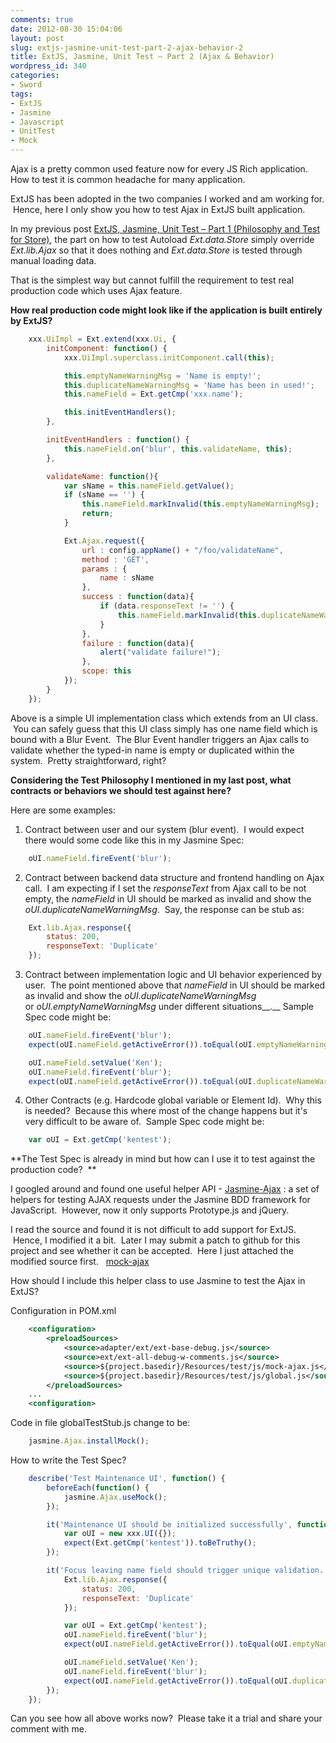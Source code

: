 ```yaml
---
comments: true
date: 2012-08-30 15:04:06
layout: post
slug: extjs-jasmine-unit-test-part-2-ajax-behavior-2
title: ExtJS, Jasmine, Unit Test – Part 2 (Ajax & Behavior)
wordpress_id: 340
categories:
- Sword
tags:
- ExtJS
- Jasmine
- Javascript
- UnitTest
- Mock
---
```


Ajax is a pretty common used feature now for every JS Rich application. How to test it is common headache for many application.

ExtJS has been adopted in the two companies I worked and am working for.  Hence, here I only show you how to test Ajax in ExtJS built application.

In my previous post [ExtJS, Jasmine, Unit Test – Part 1 (Philosophy and Test for Store)](http://www.thinkingincrowd.me/blog/2012/08/13/extjs-jasmine-unit-test-part-1-philosophy-and-test-for-store/), the part on how to test Autoload _Ext.data.Store_ simply override _Ext.lib.Ajax_ so that it does nothing and _Ext.data.Store_ is tested through manual loading data.

That is the simplest way but cannot fulfill the requirement to test real production code which uses Ajax feature.

**How real production code might look like if the application is built entirely by ExtJS?**

```javascript
    xxx.UiImpl = Ext.extend(xxx.Ui, {
        initComponent: function() {
            xxx.UiImpl.superclass.initComponent.call(this);

            this.emptyNameWarningMsg = 'Name is empty!';
            this.duplicateNameWarningMsg = 'Name has been in used!';
            this.nameField = Ext.getCmp('xxx.name');

            this.initEventHandlers();
        },

        initEventHandlers : function() {
            this.nameField.on('blur', this.validateName, this);
        },

        validateName: function(){
            var sName = this.nameField.getValue();
            if (sName == '') {
                this.nameField.markInvalid(this.emptyNameWarningMsg);
                return;
            }

            Ext.Ajax.request({
                url : config.appName() + "/foo/validateName",
                method : 'GET',
                params : {
                    name : sName
                },
                success : function(data){
                    if (data.responseText != '') {
                        this.nameField.markInvalid(this.duplicateNameWarningMsg);
                    }
                },
                failure : function(data){
                    alert("validate failure!");
                },
                scope: this
            });
        }
    });
```

Above is a simple UI implementation class which extends from an UI class.  You can safely guess that this UI class simply has one name field which is bound with a Blur Event.  The Blur Event handler triggers an Ajax calls to validate whether the typed-in name is empty or duplicated within the system.  Pretty straightforward, right?

**Considering the Test Philosophy I mentioned in my last post, what contracts or behaviors we should test against here?**

Here are some examples:




  1. Contract between user and our system (blur event).  I would expect there would some code like this in my Jasmine Spec:

```javascript
    oUI.nameField.fireEvent('blur');
```




  2. Contract between backend data structure and frontend handling on Ajax call.  I am expecting if I set the _responseText_ from Ajax call to be not empty, the _nameField_ in UI should be marked as invalid and show the _oUI.duplicateNameWarningMsg_.  Say, the response can be stub as:

```javascript
    Ext.lib.Ajax.response({
        status: 200,
        responseText: 'Duplicate'
    });
```




  3. Contract between implementation logic and UI behavior experienced by user.  The point mentioned above that _nameField_ in UI should be marked as invalid and show the _oUI.duplicateNameWarningMsg_ or _oUI.emptyNameWarningMsg_ under different situations__.__ Sample Spec code might be:

```javascript
    oUI.nameField.fireEvent('blur');
    expect(oUI.nameField.getActiveError()).toEqual(oUI.emptyNameWarningMsg);

    oUI.nameField.setValue('Ken');
    oUI.nameField.fireEvent('blur');
    expect(oUI.nameField.getActiveError()).toEqual(oUI.duplicateNameWarningMsg);
```




  4. Other Contracts (e.g. Hardcode global variable or Element Id).  Why this is needed?  Because this where most of the change happens but it's very difficult to be aware of.  Sample Spec code might be:

```javascript
    var oUI = Ext.getCmp('kentest');
```




**The Test Spec is already in mind but how can I use it to test against the production code?  **

I googled around and found one useful helper API - [Jasmine-Ajax](http://github.com/pivotal/jasmine-ajax) : a set of helpers for testing AJAX requests under the Jasmine BDD framework for JavaScript.  However, now it only supports Prototype.js and jQuery.

I read the source and found it is not difficult to add support for ExtJS.  Hence, I modified it a bit.  Later I may submit a patch to github for this project and see whether it can be accepted.  Here I just attached the modified source first.   [mock-ajax](http://thinkingincrowd.u.qiniudn.com/mock-ajax.js)

How should I include this helper class to use Jasmine to test the Ajax in ExtJS?

Configuration in POM.xml

```xml
    <configuration>
        <preloadSources>
            <source>adapter/ext/ext-base-debug.js</source>
            <source>ext/ext-all-debug-w-comments.js</source>
            <source>${project.basedir}/Resources/test/js/mock-ajax.js</source>
            <source>${project.basedir}/Resources/test/js/global.js</source>
        </preloadSources>
    ...
    <configuration>
```

Code in file globalTestStub.js change to be:

```javascript
    jasmine.Ajax.installMock();
```

How to write the Test Spec?

```javascript
    describe('Test Maintenance UI', function() {
        beforeEach(function() {
            jasmine.Ajax.useMock();
        });

        it('Maintenance UI should be initialized successfully', function() {
            var oUI = new xxx.UI({});
            expect(Ext.getCmp('kentest')).toBeTruthy();
        });

        it('Focus leaving name field should trigger unique validation.', function() {
            Ext.lib.Ajax.response({
                status: 200,
                responseText: 'Duplicate'
            });

            var oUI = Ext.getCmp('kentest');
            oUI.nameField.fireEvent('blur');
            expect(oUI.nameField.getActiveError()).toEqual(oUI.emptyNameWarningMsg);

            oUI.nameField.setValue('Ken');
            oUI.nameField.fireEvent('blur');
            expect(oUI.nameField.getActiveError()).toEqual(oUI.duplicateNameWarningMsg);
        });
    });
```

Can you see how all above works now?  Please take it a trial and share your comment with me.
